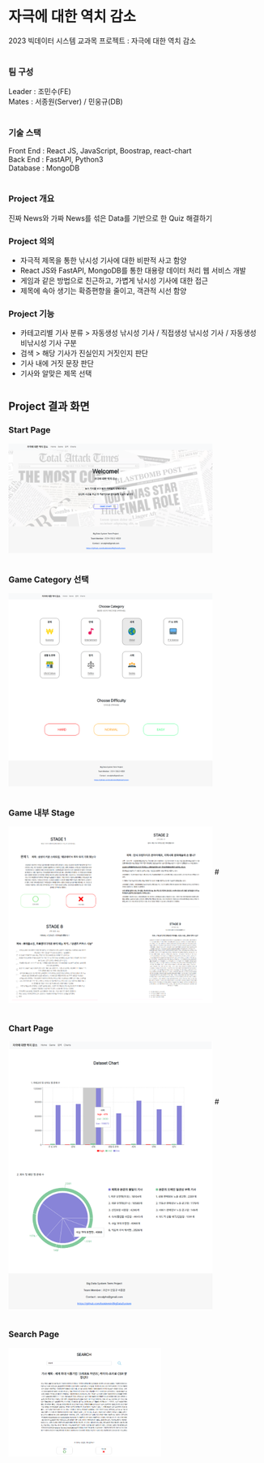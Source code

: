 # 자극에 대한 역치 감소
2023 빅데이터 시스템 교과목 프로젝트 : 자극에 대한 역치 감소

#

### 팀 구성
Leader : 조민수(FE) <br/>
Mates : 서종원(Server) / 민웅규(DB)

#

### 기술 스택
Front End : React JS, JavaScript, Boostrap, react-chart <br/>
Back End : FastAPI, Python3 <br/>
Database : MongoDB <br/>

# 

### Project 개요
진짜 News와 가짜 News를 섞은 Data를 기반으로 한 Quiz 해결하기

### Project 의의
- 자극적 제목을 통한 낚시성 기사에 대한 비판적 사고 함양
- React JS와 FastAPI, MongoDB를 통한 대용량 데이터 처리 웹 서비스 개발
- 게임과 같은 방법으로 친근하고, 가볍게 낚시성 기사에 대한 접근
- 제목에 속아 생기는 확증편향을 줄이고, 객관적 시선 함양

### Project 기능
- 카테고리별 기사 분류 > 자동생성 낚시성 기사 / 직접생성 낚시성 기사 / 자동생성 비낚시성 기사 구분
- 검색 > 해당 기사가 진실인지 거짓인지 판단
- 기사 내에 거짓 문장 판단
- 기사와 알맞은 제목 선택

#

## Project 결과 화면
### Start Page
<img src="./img/main.png" width="80%" align="center">

#

### Game Category 선택
<img src="./img/game.png" width="80%" align="center">

#

### Game 내부 Stage
<img src="./img/game_detail.png" width="80%" align="center">
#
<img src="./img/game_detail2.png" width="80%" align="center">

#

### Chart Page
<img src="./img/chart1.png" width="80%" align="center">
#
<img src="./img/chart2.png" width="80%" align="center">

#

### Search Page
<img src="./img/search.png" width="60%" align="center">


